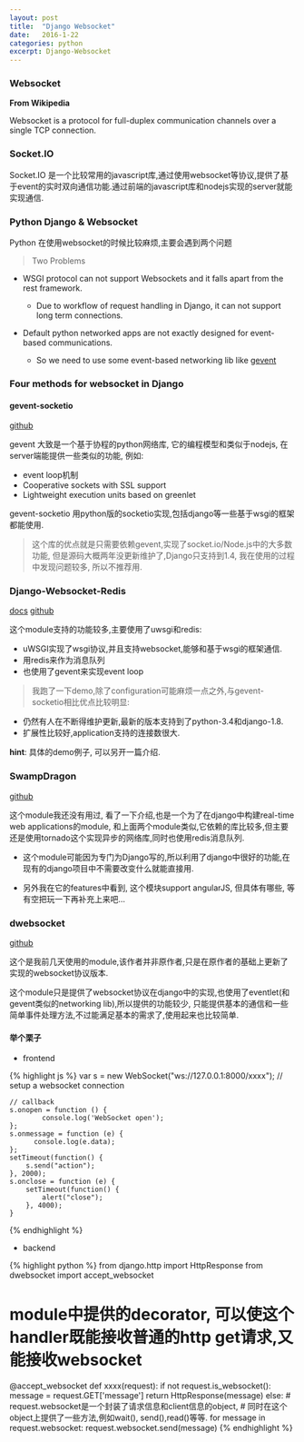 ```yaml
---
layout: post
title:  "Django Websocket"
date:   2016-1-22
categories: python
excerpt: Django-Websocket
---
```


### Websocket

__From Wikipedia__

Websocket is a protocol for full-duplex communication channels over a single TCP connection.

### Socket.IO
Socket.IO 是一个比较常用的javascript库,通过使用websocket等协议,提供了基于event的实时双向通信功能.通过前端的javascript库和nodejs实现的server就能实现通信.

### Python Django & Websocket

Python 在使用websocket的时候比较麻烦,主要会遇到两个问题

> Two Problems

- WSGI protocol can not support Websockets and it falls apart from the rest framework.
  - Due to workflow of request handling in Django, it can not support long term connections.

- Default python networked apps are not exactly designed for event-based communications.
  - So we need to use some event-based networking lib like [gevent](https://github.com/gevent/gevent)


### Four methods for websocket in Django

#### gevent-socketio

[github](https://github.com/abourget/gevent-socketio)

gevent 大致是一个基于协程的python网络库, 它的编程模型和类似于nodejs, 在server端能提供一些类似的功能, 例如:

- event loop机制
- Cooperative sockets with SSL support
- Lightweight execution units based on greenlet

gevent-socketio 用python版的socketio实现,包括django等一些基于wsgi的框架都能使用.

> 这个库的优点就是只需要依赖gevent,实现了socket.io/Node.js中的大多数功能, 但是源码大概两年没更新维护了,Django只支持到1.4, 我在使用的过程中发现问题较多, 所以不推荐用.


### Django-Websocket-Redis

[docs](http://django-websocket-redis.readthedocs.org/en/latest/introduction.html)
[github](https://github.com/jrief/django-websocket-redis)

这个module支持的功能较多,主要使用了uwsgi和redis:

- uWSGI实现了wsgi协议,并且支持websocket,能够和基于wsgi的框架通信.
- 用redis来作为消息队列
- 也使用了gevent来实现event loop

> 我跑了一下demo,除了configuration可能麻烦一点之外,与gevent-socketio相比优点比较明显:

- 仍然有人在不断得维护更新,最新的版本支持到了python-3.4和django-1.8.
- 扩展性比较好,application支持的连接数很大.

__hint__: 具体的demo例子, 可以另开一篇介绍.


### SwampDragon

[github](https://github.com/jonashagstedt/swampdragon)

这个module我还没有用过, 看了一下介绍,也是一个为了在django中构建real-time web applications的module,
和上面两个module类似,它依赖的库比较多,但主要还是使用tornado这个实现异步的网络库,同时也使用redis消息队列.

- 这个module可能因为专门为Django写的,所以利用了django中很好的功能,在现有的django项目中不需要改变什么就能直接用.

- 另外我在它的features中看到, 这个模块support angularJS, 但具体有哪些, 等有空把玩一下再补充上来吧...


### dwebsocket

[github](https://github.com/duanhongyi/dwebsocket)

这个是我前几天使用的module,该作者并非原作者,只是在原作者的基础上更新了实现的websocket协议版本.

这个module只是提供了websocket协议在django中的实现,也使用了eventlet(和gevent类似的networking lib),所以提供的功能较少, 只能提供基本的通信和一些简单事件处理方法,不过能满足基本的需求了,使用起来也比较简单.

#### 举个栗子

- frontend

{% highlight js %}
    var s = new WebSocket("ws://127.0.0.1:8000/xxxx"); // setup a websocket connection

    // callback
    s.onopen = function () {
            console.log('WebSocket open');
    };
    s.onmessage = function (e) {
          console.log(e.data);
    };
    setTimeout(function() {
        s.send("action");
    }, 2000);
    s.onclose = function (e) {
        setTimeout(function() {
            alert("close");
        }, 4000);
    }
{% endhighlight %}

- backend

{% highlight python %}
  from django.http import HttpResponse
  from dwebsocket import accept_websocket

  # module中提供的decorator, 可以使这个handler既能接收普通的http get请求,又能接收websocket
  @accept_websocket
  def xxxx(request):
      if not request.is_websocket():
          message = request.GET['message']
          return HttpResponse(message)
      else:
          # request.websocket是一个封装了请求信息和client信息的object,
          # 同时在这个object上提供了一些方法,例如wait(), send(),read()等等.
          for message in request.websocket:
              request.websocket.send(message)
{% endhighlight %}







